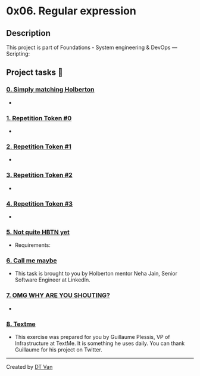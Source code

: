 # 0x06. Regular expression
## Description
 This project is part of Foundations - System engineering & DevOps ― Scripting:
## Project tasks :wrench:
### [0. Simply matching Holberton ](./0-simply_match_holberton.rb) 
* 
### [1. Repetition Token #0 ](./1-repetition_token_0.rb) 
* 
### [2. Repetition Token #1 ](./2-repetition_token_1.rb) 
* 
### [3. Repetition Token #2 ](./3-repetition_token_2.rb) 
* 
### [4. Repetition Token #3 ](./4-repetition_token_3.rb) 
* 
### [5. Not quite HBTN yet ](./5-beginning_and_end.rb) 
* Requirements:
### [6. Call me maybe ](./6-phone_number.rb) 
* This task is brought to you by Holberton mentor Neha Jain, Senior Software Engineer at LinkedIn.
### [7. OMG WHY ARE YOU SHOUTING? ](./7-OMG_WHY_ARE_YOU_SHOUTING.rb) 
* 
### [8. Textme ](./100-textme.rb) 
* This exercise was prepared for you by Guillaume Plessis, VP of Infrastructure at TextMe. It is something he uses daily. You can thank Guillaume for his project on Twitter.
---
Created by [DT Van](https://github.com/dtvangogh)